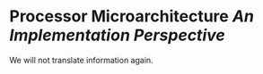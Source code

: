# Processor Microarchitecture *An Implementation Perspective*

We will not translate information again.
